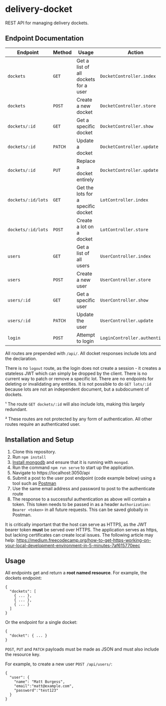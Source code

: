 # delivery-docket

REST API for managing delivery dockets.

## Endpoint Documentation

| Endpoint  | Method | Usage | Action |  |
| --- | --- | --- | --- | --- |
| `dockets` | `GET` | Get a list of all dockets for a user | `DocketController.index`
| `dockets` | `POST` | Create a new docket | `DocketController.store`
| `dockets/:id` | `GET` | Get a specific docket |`DocketController.show`
| `dockets/:id` | `PATCH` | Update a docket | `DocketController.update`
| `dockets/:id` | `PUT` | Replace a docket entirely | `DocketController.update`
| `dockets/:id/lots` | `GET` | Get the lots for a specific docket | `LotController.index` | ¹ |
| `dockets/:id/lots` | `POST` | Create a lot on a docket | `LotController.store` |
| `users` | `GET` | Get a list of all users | `UserController.index`
| `users` | `POST` | Create a new user | `UserController.store` | ² |
| `users/:id` | `GET` | Get a specific user | `UserController.show`
| `users/:id` | `PATCH` | Update the user | `UserController.update`
| `login` | `POST` | Attempt to login | `LoginController.authenticate` | ² |

All routes are prepended with `/api/`. All docket responses include lots and the declaration.

There is no `logout` route, as the login does not create a session - it creates a stateless JWT which can simply be dropped by the client. There is no current way to patch or remove a specific lot. There are no endpoints for deleting or invalidating any entities. It is not possible to do `GET lots/:id` because lots are not an independent document, but a subdocument of dockets.

¹ The route `GET dockets/:id` will also include lots, making this largely redundant.

² These routes are not protected by any form of authentication. All other routes require an authenticated user.

## Installation and Setup

1. Clone this repository.
2. Run `npm install`
3. [Install mongodb](https://treehouse.github.io/installation-guides/mac/mongo-mac.html) and ensure that it is running with `mongod`.
4. Run the command `npm run serve` to start up the application.
5. Navigate to https://localhost:3050/api
6. Submit a post to the user post endpoint (code example below) using a tool such as [Postman](https://www.getpostman.com/)
7. Use the same email address and password to post to the authenticate route
8. The response to a successful authentication as above will contain a token. This token needs to be passed in as a header `Authorization: Bearer <token>` in all future requests. This can be saved globally in Postman.

It is critically important that the host can serve as HTTPS, as the JWT bearer token **must** be served over HTTPS. The application serves as https, but lacking certificates can create local issues. The following article may help: https://medium.freecodecamp.org/how-to-get-https-working-on-your-local-development-environment-in-5-minutes-7af615770eec


## Usage

All endpoints get and return a **root named resource**. For example, the dockets endpoint:

```
{
  "dockets": [
    { ... },
    { ... },
    { ... }
  ]
}
```
Or the endpoint for a single docket:
```
{
  "docket": { ... }
}
```

`POST`, `PUT` and `PATCH` payloads must be made as JSON and must also include the resource key.

For example, to create a new user `POST /api/users/`:

```
{
  "user": {
    "name": "Matt Burgess",
    "email":"matt@example.com",
    "password":"test123"
  }
}
```

